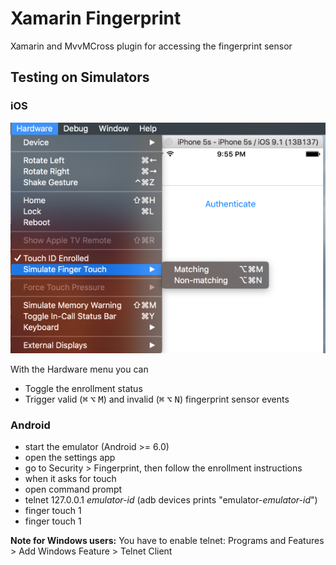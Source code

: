 # Xamarin Fingerprint
Xamarin and MvvMCross plugin for accessing the fingerprint sensor

## Testing on Simulators
### iOS
![Controlling the sensor on the iOS Simulator](doc/ios_simulator.png "Controlling the sensor on the iOS Simulator")

With the Hardware menu you can
* Toggle the enrollment status
* Trigger valid (<kbd>⌘</kbd> <kbd>⌥</kbd> <kbd>M</kbd>) and invalid (<kbd>⌘</kbd> <kbd>⌥</kbd> <kbd>N</kbd>) fingerprint sensor events

### Android
* start the emulator (Android >= 6.0)
* open the settings app
* go to Security > Fingerprint, then follow the enrollment instructions
* when it asks for touch
 * open command prompt
 * telnet 127.0.0.1 *emulator-id* (adb devices prints "emulator-*emulator-id*")
 * finger touch 1
 * finger touch 1

**Note for Windows users:**
You have to enable telnet: Programs and Features > Add Windows Feature > Telnet Client


